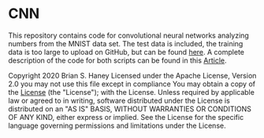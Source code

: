 # CNN
This repository contains code for convolutional neural networks analyzing numbers from the MNIST data set. The test data is included, the training data is too large to upload on GitHub, but can be found [here](http://yann.lecun.com/exdb/mnist/). A complete description of the code for both scripts can be found in this [Article](https://medium.com/@brian.s.haney44/computer-vision-b39256f13fa4).

Copyright 2020 Brian S. Haney
Licensed under the Apache License, Version 2.0 you may not use this file except in compliance You may obtain a copy of the [License](http://www.apache.org/licenses/LICENSE-2.0) (the "License"); with the License.
Unless required by applicable law or agreed to in writing, software distributed under the License is distributed on an "AS IS" BASIS, WITHOUT WARRANTIES OR CONDITIONS OF ANY KIND, either express or implied. See the License for the specific language governing permissions and limitations under the License.

